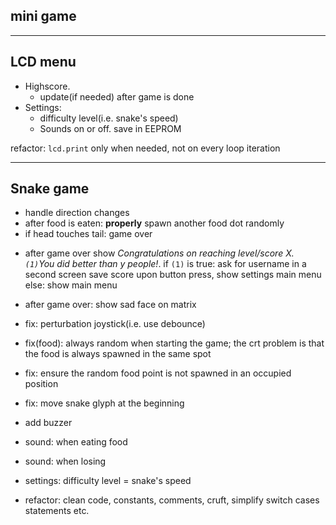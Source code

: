 ## mini game

<!-- - install joystick -->
<!-- - properly get values from joystick -->
<!-- - add single snake dot on matrix -->
<!-- - make dot move based on joystick movements -->
<!-- - (1) spawn a food dot at a random position -->
<!-- - make the food dot blink -->
<!-- - when food is taken by the snake dot, apply (1) -->

---

## LCD menu

<!-- - greeting message for a few seconds -->
<!-- - highlight currently selected option -->
<!-- - show menu with options -->
<!-- - Play game. on enter -> start -->
<!-- - switch from parent menu to child menu -->
- Highscore.
  <!-- - fix: display highscore -->
  <!-- - handle the case where there are no highscores: display message -->
  <!-- - save data in EEPROM
  - read data from EEPROM
  - update certain highscore -->
  - update(if needed) after game is done
- Settings:
  - difficulty level(i.e. snake's speed)
  <!-- - LCD contrast. save in EEPROM - 0-255 -->
  <!-- - LCD brightness. save in EEPROM - 0-255; -->
    <!-- - connect to PWM pin(e.g. 6) -->
  <!-- - Matrix brightness. save in EEPROM - 0-15 -->
  - Sounds on or off. save in EEPROM
  <!-- **note**: you can use something similar to a range input -->
<!-- - About: name + GH link -->
<!-- - How to play: it's snake, it doesn't need further explications -->

<!-- switch from parent menu to child menu: -->
<!-- - refactor `showMenu` so that it accepts params(i.e. becomes reusable) -->
<!-- - onClick: switch form parent to child -->
<!-- - onClick: switch form child to parent -->

<!-- 1. refactor: use struct instead of separated string -->
<!-- 2. control LCD brightness(connect to PWM pin, e.g. 6) -->
<!-- 3. generic input range component(function) -->

refactor: `lcd.print` only when needed, not on every loop iteration
<!-- perf: make read & write fns to storage generic -->

---

## Snake game

<!-- - make the snake move continuously in one direction -->
<!-- - keep track of score -->
<!-- - after food is eaten: grow snake -->
- handle direction changes
- after food is eaten: **properly** spawn another food dot randomly
- if head touches tail: game over
<!-- - while playing: display current score -->
- after game over
  show *Congratulations on reaching level/score X. `(1)`You did better than y people!*.
  if `(1)` is true:
    ask for username in a second screen
    save score 
    upon button press, show settings main menu
  else:
    show main menu
- after game over: show sad face on matrix
- fix: perturbation joystick(i.e. use debounce)
- fix(food): always random when starting the game; the crt problem is that the food is always spawned in the same spot
- fix: ensure the random food point is not spawned in an occupied position
- fix: move snake glyph at the beginning

- add buzzer
- sound: when eating food
- sound: when losing

- settings: difficulty level = snake's speed

- refactor: clean code, constants, comments, cruft, simplify switch cases statements etc.